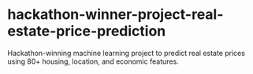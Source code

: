 # hackathon-winner-project-real-estate-price-prediction
Hackathon-winning machine learning project to predict real estate prices using 80+ housing, location, and economic features.
